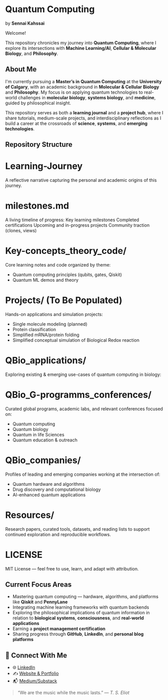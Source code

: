 # Quantum Computing  
by **Sennai Kahssai**

Welcome! 

This repository chronicles my journey into **Quantum Computing**, where I explore its intersections with **Machine Learning/AI**, **Cellular & Molecular Biology**, and **Philosophy**.
## About Me
I'm currently pursuing a **Master’s in Quantum Computing** at the **University of Calgary**, with an academic background in **Molecular & Cellular Biology** and **Philosophy**. My focus is on applying quantum technologies to real-world challenges in **molecular biology**, **systems biology**, and **medicine**, guided by philosophical insight.

This repository serves as both a **learning journal** and a **project hub**, where I share tutorials, medium-scale projects, and interdisciplinary reflections as I build a career at the crossroads of **science**, **systems**, and **emerging technologies**.

## Repository Structure

# Learning-Journey

A reflective narrative capturing the personal and academic origins of this journey.

# milestones.md

A living timeline of progress:
Key learning milestones
Completed certifications
Upcoming and in-progress projects
Community traction (clones, views)

# Key-concepts_theory_code/

Core learning notes and code organized by theme:

- Quantum computing principles (qubits, gates, Qiskit)
-  Quantum ML demos and theory

# Projects/ (To Be Populated)

Hands-on applications and simulation projects:

- Single molecule modeling (planned)
- Protein classification
- Simplified mRNA/protein folding
- Simplified conceptual simulation of Biological Redox reaction 


# QBio_applications/

Exploring existing & emerging use-cases of quantum computing in biology:

# QBio_G-programms_conferences/

Curated global programs, academic labs, and relevant conferences focused on:

- Quantum computing
- Quantum biology
- Quantum in life Sciences
- Quantum education & outreach

# QBio_companies/

Profiles of leading and emerging companies working at the intersection of:

- Quantum hardware and algorithms
- Drug discovery and computational biology
- AI-enhanced quantum applications

# Resources/

Research papers, curated tools, datasets, and reading lists to support continued exploration and reproducible workflows.
 
 # LICENSE

MIT License — feel free to use, learn, and adapt with attribution. 


## Current Focus Areas
- Mastering quantum computing — hardware, algorithms, and platforms like **Qiskit** and **PennyLane**  
- Integrating machine learning frameworks with quantum backends  
- Exploring the philosophical implications of quantum information in relation to **biological systems**, **consciousness**, and **real-world applications**  
- Earning a **project management certification**  
- Sharing progress through **GitHub**, **LinkedIn**, and **personal blog platforms**  


## 🔗 Connect With Me
- 🌐 [LinkedIn](https://www.linkedin.com/in/senay-kahsay) 
- ✍️ [Website & Portfolio](https://sennai_web_URL.com)
- 📬 [Medium/Substack](https://YOUR_MEDIUM_OR_SUBSTACK.com) 

> “We are the music while the music lasts.” — *T. S. Eliot*
